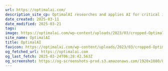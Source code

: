 ```yaml
---
url: https://optimalai.com/
description_site_cp: OptimalAI researches and applies AI for critical infrastructure. Our industry-academia collaborations transform efficiency and scientific discovery.
date_created: 2025-03-11
date_modified: 2025-03-21
tags: 
image: https://optimalai.com/wp-content/uploads/2023/03/cropped-OptimalAI-Favicon-1-180x180.png
site_name: OptimalAI
title: OptimalAI
favicon: https://optimalai.com/wp-content/uploads/2023/03/cropped-OptimalAI-Favicon-1-192x192.png
og_fetched_url: https://optimalai.com
og_last_fetch: 2025-03-24T06:28:42.563Z
og_screenshot: https://og-screenshots-prod.s3.amazonaws.com/1920x1080/80/false/b9e04a6b4b2d210be75ea55da9b007b662333f3ac6c63e5f803480f02b9cf3ab.jpeg
---
```

